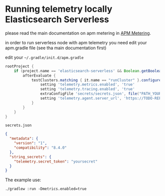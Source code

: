 # Running telemetry locally Elasticsearch Serverless

please read the main documentation on apm metering in  [APM Metering](/elasticsearch/modules/apm/METERING.md).

in order to run serverless node with apm telemetry you need edit your apm.gradle file (see tha main documentation first)

edit your `~/.gradle/init.d/apm.gradle`
```groovy
rootProject {
    if (project.name == 'elasticsearch-serverless' && Boolean.getBoolean('metrics.enabled')) {
        afterEvaluate {
            testClusters.matching { it.name == "runCluster" }.configureEach {
                setting 'telemetry.metrics.enabled', 'true'
                setting 'telemetry.tracing.enabled', 'true'
                extraConfigFile 'secrets/secrets.json', file("PATH_YOUR_CONFIGS/secrets.json")
                setting 'telemetry.agent.server_url', 'https://TODO-REPLACE-URL.apm.eastus2.staging.azure.foundit.no:443'
            }
        }
    }
}
```

`secrets.json`
```json
{
  "metadata": {
    "version": "1",
    "compatibility": "8.4.0"
  },
  "string_secrets": {
    "telemetry.secret_token": "yoursecret"
  }
}
```

The example use:
```
./gradlew :run -Dmetrics.enabled=true
```


